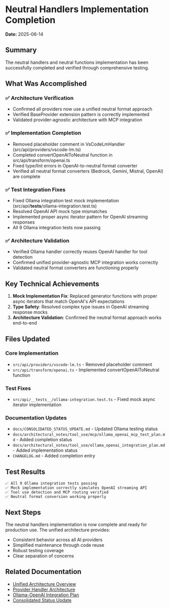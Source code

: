 # Neutral Handlers Implementation Completion

**Date:** 2025-06-14

## Summary

The neutral handlers and neutral functions implementation has been successfully completed and verified through comprehensive testing.

## What Was Accomplished

### ✅ Architecture Verification
- Confirmed all providers now use a unified neutral format approach
- Verified BaseProvider extension pattern is correctly implemented
- Validated provider-agnostic architecture with MCP integration

### ✅ Implementation Completion
- Removed placeholder comment in VsCodeLmHandler (src/api/providers/vscode-lm.ts)
- Completed convertOpenAIToNeutral function in src/api/transform/openai.ts
- Fixed type/lint errors in OpenAI-to-neutral format converter
- Verified all neutral format converters (Bedrock, Gemini, Mistral, OpenAI) are complete

### ✅ Test Integration Fixes
- Fixed Ollama integration test mock implementation (src/api/__tests__/ollama-integration.test.ts)
- Resolved OpenAI API mock type mismatches
- Implemented proper async iterator pattern for OpenAI streaming responses
- All 9 Ollama integration tests now passing

### ✅ Architecture Validation
- Verified Ollama handler correctly reuses OpenAI handler for tool detection
- Confirmed unified provider-agnostic MCP integration works correctly
- Validated neutral format converters are functioning properly

## Key Technical Achievements

1. **Mock Implementation Fix**: Replaced generator functions with proper async iterators that match OpenAI's API expectations
2. **Type Safety**: Resolved complex type issues in OpenAI streaming response mocks
3. **Architecture Validation**: Confirmed the neutral format approach works end-to-end

## Files Updated

### Core Implementation
- `src/api/providers/vscode-lm.ts` - Removed placeholder comment
- `src/api/transform/openai.ts` - Implemented convertOpenAIToNeutral function

### Test Fixes
- `src/api/__tests__/ollama-integration.test.ts` - Fixed mock async iterator implementation

### Documentation Updates
- `docs/CONSOLIDATED_STATUS_UPDATE.md` - Updated Ollama testing status
- `docs/architectural_notes/tool_use/mcp/ollama_openai_mcp_test_plan.md` - Added completion status
- `docs/architectural_notes/tool_use/ollama_openai_integration_plan.md` - Added implementation status
- `CHANGELOG.md` - Added completion entry

## Test Results

```
✅ All 9 Ollama integration tests passing
✅ Mock implementation correctly simulates OpenAI streaming API  
✅ Tool use detection and MCP routing verified
✅ Neutral format conversion working properly
```

## Next Steps

The neutral handlers implementation is now complete and ready for production use. The unified architecture provides:

- Consistent behavior across all AI providers
- Simplified maintenance through code reuse
- Robust testing coverage
- Clear separation of concerns

## Related Documentation

- [Unified Architecture Overview](architectural_notes/api_handlers/unified_architecture.md)
- [Provider Handler Architecture](architectural_notes/api_handlers/provider_handler_architecture.md)
- [Ollama-OpenAI Integration Plan](architectural_notes/tool_use/ollama_openai_integration_plan.md)
- [Consolidated Status Update](CONSOLIDATED_STATUS_UPDATE.md)

